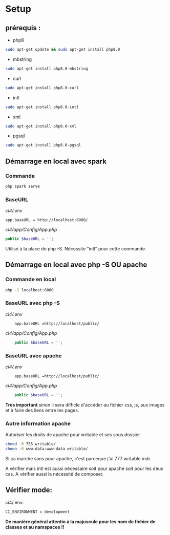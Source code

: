 # Setup

## prérequis :

- php8 
```bash
sudo apt-get update && sudo apt-get install php8.0
```
- mbstring 
```bash
sudo apt-get install php8.0-mbstring
```
- curl
```bash
sudo apt-get install php8.0-curl
```
- intl
```bash
sudo apt-get install php8.0-intl
```
- xml
```bash
sudo apt-get install php8.0-xml
```

- pgsql
```bash
sudo apt-get install php8.0-pgsql
```

## Démarrage en local avec spark

### Commande

```bash
php spark serve
```

### BaseURL
*ci4/.env*
```
app.baseURL = http://localhost:8080/
```
*ci4/app/Config/App.php*
```php
public $baseURL = '';
```
Utilisé à la place de php -S. Nécessite ”intl”  pour cette commande.


## Démarrage en local avec php -S OU apache

### Commande en local

```bash
php -S localhost:8080
```

### BaseURL avec php -S
*ci4/.env*
```
    app.baseURL =http://localhost/public/
```
*ci4/app/Config/App.php*
```php
    public $baseURL = '';
```

### BaseURL avec apache
*ci4/.env*
```
    app.baseURL =http://localhost/public/
```
*ci4/app/Config/App.php*
```php
    public $baseURL = '';
```

**Très important** sinon il sera difficle d'accéder au fichier css, js, aux images et à faire des liens entre les pages.

### Autre information apache

Autoriser les droits de apache pour writable et ses sous dossier 
```bash
chmod -R 755 writable/ 
chown -R www-data:www-data writable/
```
Si ça marche sans pour apache, c'est parceque j'ai 777 writable mdr.

A vérifier mais intl est aussi nécessaire soit pour apache soit pour les deux cas.
A vérifier aussi la nécessité de composer.

## Vérifier mode:

ci4/.env:

```bash
CI_ENVIRONMENT = development
```


**De manière général attentio à la majuscule pour les nom de fichier de classes et au namspaces !!**